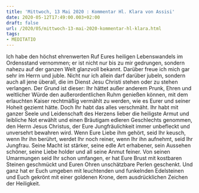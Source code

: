 ```yaml
---
title: 'Mittwoch, 13 Mai 2020 : Kommentar Hl. Klara von Assisi'
date: 2020-05-12T17:49:00.003+02:00
draft: false
url: /2020/05/mittwoch-13-mai-2020-kommentar-hl-klara.html
tags: 
- MEDITATIO
---
```


Ich habe den höchst ehrenwerten Ruf Eures heiligen Lebenswandels im Ordensstand vernommen; er ist nicht nur bis zu mir gedrungen, sondern nahezu auf der ganzen Welt glanzvoll bekannt. Darüber freue ich mich gar sehr im Herrn und juble. Nicht nur ich allein darf darüber jubeln, sondern auch all jene überall, die im Dienst Jesu Christi stehen oder zu stehen verlangen. Der Grund ist dieser: Ihr hättet außer anderem Prunk, Ehren und weltlicher Würde den außerordentlichen Ruhm genießen können, mit dem erlauchten Kaiser rechtmäßig vermählt zu werden, wie es Eurer und seiner Hoheit geziemt hätte. Doch Ihr habt das alles verschmäht. Ihr habt mit ganzer Seele und Leidenschaft des Herzens lieber die heiligste Armut und leibliche Not erwählt und einen Bräutigam edleren Geschlechts genommen, den Herrn Jesus Christus, der Eure Jungfräulichkeit immer unbefleckt und unversehrt bewahren wird. Wenn Eure Liebe ihm gehört, seid Ihr keusch, wenn Ihr ihn berührt, werdet Ihr noch reiner, wenn Ihr ihn aufnehmt, seid Ihr Jungfrau. Seine Macht ist stärker, seine edle Art erhabener, sein Aussehen schöner, seine Liebe holder und all seine Anmut feiner. Von seinen Umarmungen seid Ihr schon umfangen, er hat Eure Brust mit kostbaren Steinen geschmückt und Euren Ohren unschätzbare Perlen geschenkt. Und ganz hat er Euch umgeben mit leuchtenden und funkelnden Edelsteinen und Euch gekrönt mit einer goldenen Krone, dem ausdrücklichen Zeichen der Heiligkeit.